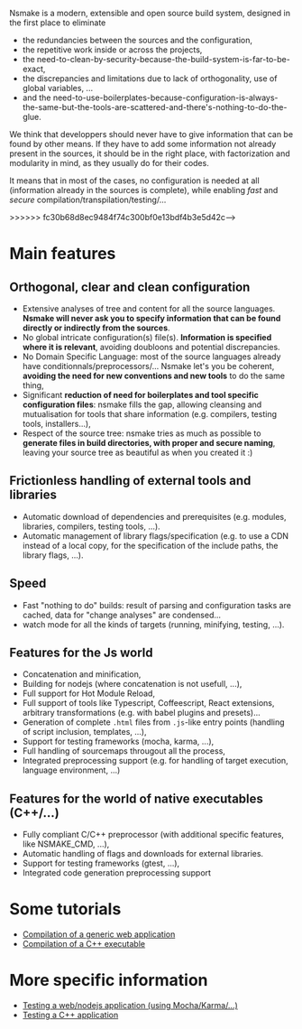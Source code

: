 <!--<<<<<<< HEAD
Nsmake is a modern, extensible and open source build system, designed in the first place to **reduce the redundancies between your sources and the configuration, the repetitive work inside or across the projects, the need-to-clean-because-the-build-system-does-not-take-care-of-this-case and the need-to-use-boilerplates-because-configuration-is-always-the-same-but-the-tools-are-scattered-and-there's-nothing-to-do-the-glue**...

The overall goal is to "automate the automation", while taking care of *exactness*, *speed* and *orthogonality*.

We think that developpers should never have to give information that can be found by other means, inducing friction and potential discrepancies. Furthermore, if some information have to be added because it's not already present in the sources -- which actually covers something like 95% of the content of the configuration for the common build tools, it should be **in the right place**, with factorization and modularity in mind, as they usually do for their codes (where encapsulation, locality, orthogonality are not extraterrestrial words).

Besides, nsmake is
* **fast**: it works with a server and with micro-services, enabling parallelism, specialization and fast startup times for all the kinds of target,
* **exact/secure**: dependencies are dynamic (notably for code generators) and cover a maximum of possibilities,
* **fully featured** for as many fields as possible. It is not specialized on a particular language or target set, which is interesting for project with different kinds of tools and for different targets (web, mobile, native, ...).
=======-->
Nsmake is a modern, extensible and open source build system, designed in the first place to eliminate
* the redundancies between the sources and the configuration,
* the repetitive work inside or across the projects,
* the need-to-clean-by-security-because-the-build-system-is-far-to-be-exact,
* the discrepancies and limitations due to lack of orthogonality, use of global variables, ...
* and the need-to-use-boilerplates-because-configuration-is-always-the-same-but-the-tools-are-scattered-and-there's-nothing-to-do-the-glue.

<!--The goal is to "automate the automation", while taking care of *speed*, *exactness* and *orthogonality*.-->

We think that developpers should never have to give information that can be found by other means. If they have to add some information not already present in the sources, it should be in the right place, with factorization and modularity in mind, as they usually do for their codes.

<!--Furthermore, nsmake is
* **fast**: it works with a server and with micro-services, enabling parallelism, specialization and fast startup times for all the kinds of target,
* **exact/secure**: dependencies are dynamic (notably for code generators) and cover a maximum of possibilities,
* **fully featured** for as many fields as possible (web, compiled languages, ...).-->

It means that in most of the cases, no configuration is needed at all (information already in the sources is complete), while enabling *fast* and *secure* compilation/transpilation/testing/...
<!-->>>>>>> fc30b68d8ec9484f74c300bf0e13bdf4b3e5d42c-->

# Main features

## Orthogonal, clear and clean configuration

* Extensive analyses of tree and content for all the source languages. **Nsmake will never ask you to specify information that can be found directly or indirectly from the sources**.
* No global intricate configuration(s) file(s). **Information is specified where it is relevant**, avoiding doubloons and potential discrepancies.
* No Domain Specific Language: most of the source languages already have conditionnals/preprocessors/... Nsmake let's you be coherent, **avoiding the need for new conventions and new tools** to do the same thing,
* Significant **reduction of need for boilerplates and tool specific configuration files**: nsmake fills the gap, allowing cleansing and mutualisation for tools that share information (e.g. compilers, testing tools, installers...),
* Respect of the source tree: nsmake tries as much as possible to **generate files in build directories, with proper and secure naming**, leaving your source tree as beautiful as when you created it :)

## Frictionless handling of external tools and libraries

* Automatic download of dependencies and prerequisites (e.g. modules, libraries, compilers, testing tools, ...).
* Automatic management of library flags/specification (e.g. to use a CDN instead of a local copy, for the specification of the include paths, the library flags, ...).

## Speed

* Fast "nothing to do" builds: result of parsing and configuration tasks are cached, data for "change analyses" are condensed...
* watch mode for all the kinds of targets (running, minifying, testing, ...).

## Features for the Js world

* Concatenation and minification,
* Building for nodejs (where concatenation is not usefull, ...),
* Full support for Hot Module Reload,
* Full support of tools like Typescript, Coffeescript, React extensions, arbitrary transformations (e.g. with babel plugins and presets)...
* Generation of complete `.html` files from `.js`-like entry points (handling of script inclusion, templates, ...),
* Support for testing frameworks (mocha, karma, ...),
* Full handling of sourcemaps througout all the process,
* Integrated preprocessing support (e.g. for handling of target execution, language environment, ...)

## Features for the world of native executables (C++/...)

* Fully compliant C/C++ preprocessor (with additional specific features, like NSMAKE_CMD, ...),
* Automatic handling of flags and downloads for external libraries.
* Support for testing frameworks (gtest, ...),
* Integrated code generation preprocessing support

# Some tutorials

* [Compilation of a generic web application](https://github.com/hleclerc/nsmake/wiki/Tutorial:-compilation-of-a-generic-web-application)
* [Compilation of a C++ executable](https://github.com/hleclerc/nsmake/wiki/Tutorial:-compilation-of-a-C---executable)

# More specific information

* [Testing a web/nodejs application (using Mocha/Karma/...)](https://github.com/hleclerc/nsmake/wiki/Testing-your-code-with-Mocha,-Karma,-Chai...)
* [Testing a C++ application](https://github.com/hleclerc/nsmake/wiki/Tutorial:-compilation-of-a-CPP-executable)

<!-- * NSMake is friendly with code generation. For instance, a lot of tools make a first pass to find the dependencies, but this is incompatible with code generation where the result changes the graph. NSMake uses dynamic dependencies and the concept of "additional children" (nodes created during the compilation). Furthermore, it is bundled with "generators" that allow different kind of code generation. -->

<!-- It replaces tools like [webpack](https://webpack.github.io/docs/), [cmake](https://cmake.org/), [grunt](http://gruntjs.com/getting-started), [scons](http://scons.org/), [gulp](http://gulpjs.com/), [brunch](http://brunch.io/)... -->

<!-- NSMake uses

Most of the build systems need the developers to **re**-declare their stuff in scripts, ending with doubloons, scattering and possible discrepancies with the information. For example, typing `#include <foo.h>` in C++ surely means that
- if there is a `foo.cpp`, we will need the associated symbols (unless, well, there is clutter in the directories :) ), and so on recursively. It is unfortunate to have to add it manually in the build specifications...
- if `foo.h` cannot be found, it may have to be downloaded. If the build system is able to find it by itself (because it has to parse the files) and able to launch the download commands, it is sad for the developers to have to maintain manually a list of dependencies, and ask the user to manually launch a dependency update command before the compilation ones...
- with the same idea, if `foo.h` is known to be associated with a library (`libbar.so` for instance), it is regrettable for the developers to have to specify `-lbar -Lpath` manually in another place(s)...
- if there is a `foo.h.in.py` (or whatever convention you like for code generation), it is clear that we may need to generate `foo.h` and well... code generation has always been the Cinderella of build systems (more on this below).
- etc, etc (this list can actually become very long)...

NSMake try to solve these issues by avoiding the scattering of information, and using automation as much as possible. The result is that most of the projects do not need any script for the build specifications, hence the name (abbreviation of "No Script Make").

Moreover, NSMake is friendly with **code generation**, notably by enabling interruptible parsing/execution (e.g. if a file to be generated is needed during parsing) and *dynamic* dependencies (targets may for instance welcome additional children, added during execution).

Of course, NSMake is designed to execute fast (proper caching, "deep" multithreading, fast parsers, etc...). Large projects are welcome.

NSMake is not focused on a particular language but included rules are currently mainly for the JS and C++ worlds. Nevertheless, all requests for new language support are welcome :)

NSMake is a work in progress, a stable version should be available for October 2016. If you have comments, requests or ideas, do not hesitate! -->

<!--

# C/C++ Illustration

This section focuses on the C++ language. If you care more about JS or other languages, feel free to skip it.
Let us consider the following example:

```cpp
// foo.cpp
#include "bar.h"
int main() {
    fun();
}
```

```cpp
// bar.h
#pragma once
void fun();
```

```cpp
// bar.cpp
void fun() {}
```

If in the command line, we type

```bash
nsmake foo.cpp
```

It will execute something like:

```bash
g++ -c -o nsmake/build/bar_GHACFECCGGFDGGHA.o bar.cpp
g++ -c -o nsmake/build/foo_AAAEDGEGFHEHBBAA.o foo.cpp
g++ -o nsmake/build/CECEGFEDFEGCEGCF.exe nsmake/build/foo_AAAEDGEGFHEHBBAA.o nsmake/build/bar_GHACFECCGGFDGGHA.o
nsmake/build/CECEGFEDFEGCEGCF.exe
```

`nsmake` works by "missions" and the default mission for a `.cpp` file is to make an executable (with the dependencies) and run it (by default, if works the same for javascript, python, etc...). "Missions" can be specified using the `-m` flag (`-m help` for a list of possible missions, for instance `-m clean` to clean the `build` and `cmd` dirs) and cover a variety of tasks (creation of a library, minification, run the tests, ...), that can be extended.

As one can see, the dependencies of `foo.cpp` are automatically added. The letters added for the build names are chosen to avoid collision while enabling cohabitation between several versions (e.g. for different flags like levels of optimization, etc...).

To make an executable without running it, one can type

```bash
nsmake -m exe -o foo foo.cpp # -o means "output name"
```

## Flags

Here is an example of how to insert nsmake commands inside sourcefiles:

```cpp
// foo.cpp
//// nsmake global cpp_flag -O2
...
```

```cpp
// bar.cpp
//// nsmake cxx_name clang++
...
```

And in the command line:

```bash
nsmake --cpp-flag -g3 foo.cpp
```

The preceding files and command will produce something like:

```bash
clang++ -g3 -O2 -c -o nsmake/build/bar_ABADECDBHCDHFHFC.o bar.cpp
g++ -g3 -O2 -c -o nsmake/build/foo_EBABHACEHAFCAFFH.o foo.cpp
g++ -o nsmake/build/EABFDADCGFGHEEED.exe nsmake/build/foo_EBABHACEHAFCAFFH.o nsmake/build/bar_ABADECDBHCDHFHFC.o
nsmake/build/EABFDADCGFGHEEED.exe
```

It illustrate the two possible ways to add flags:
* directly into the sources (eventually with the keyword `global` to spread outside the source)
* or via the command line.

### List of C/C++ nsmake flags

* `cpp_flag`: add a flag for the compiler
* `gpu_flag`: add a flag for the nvcc compiler
* `cxx_name`: name of the compiler
* `inc_path`: add an include path (for nsmake and the chosen compilers)
* `lib_path`: add a library path (for nsmake and the chosen linkers)
* `lib_name`: add a library (same name as with the `-l` gcc/clang/icc/... flag)
* `loca_lib`: add a library handled by nsmake (see [Libraries](#libraries))
* `ld_flag` : add a flag for the linker
* `ld_name` : name of the linker

## Conditions

Here are the main possibilities:
* the preprocessor directives are fully understood by the parsers of `nsmake`. It implies that `#if`, `#else`, `#elif` can be used to activate/disable flags, as in:

```cpp
#if defined( _WIN32 ) || defined( _WIN64 )
//// nsmake cpp_flag some_specific_flag
#else
//// nsmake cpp_flag something_else
#endif
```

* Files containing flags can of course be generated, and can be generated by any language (see [Code generation](#code-generation) for details). For instance, if you like python:

```py
# myflags.h.in.py
import os
if os.name == "nt":
    print( "//// nsmake cpp_flag some_specific_flag" )
else:
    print( "//// nsmake cpp_flag something_else" )
```

* Global flags can also be specified in the command line. If for instance one use a `Makefile` to store the project commands, one can write something like:

```sh
debug:
    nsmake -g3 foo
opt:
    nsmake -O3 foo
```

Some cpp flags are natively understood by nsmake (see the file `src/NSMake/GeneratorCpp`). If not registered, it is possible to use `cpp-flag` or `ld-flag` to send specific flags to the compiler and to the linker. Here is a list of flags that are handled for C/C++:

```
-I [ --include-path ] arg Add the directory arg to the list of directories to
                          be searched for header files
-L [ --library-path ] arg Add the directory arg to the list of directories to
                          be searched for libraries
-D [ --define ] arg       Macro definition
-g [ --debug-level ] arg  Set debug level
-O [ --opt-level ] arg    Set optimization level
--cxx arg                 Set default C++ compiler
--ld arg                  Set default linker
--cpp-flag arg            Add flags to the C++ compiler
--lnk-flag arg            Add flags to the linker
```

## Internal Libraries

```cpp
//// nsmake loca_lib foo.h
```

in a source means that `foo.h` and its dependencies (`.h`, `.cpp`, ...) should be compiled in a separate library.

## External libraries

Each time nsmake finds the need for an external include, it looks if it is possible to automatically add the needed flags.

Nsmake use the `.yaml` files in `${PROJECT}/nsmake/cpp_decl/`, `~/.config/nsmake/cpp_decl/` and `/usr/share/nsmake/cpp_decl/`. They define flags and download instruction (used of course only if the headers are not found).

For instance, if one of these directory contain a file like:

```yaml
includes: [ libxml/tree.h libxml/parser.h ]
flag_sets:
  - systems:   [] # the same flag set can be used for all the systems. Typical value: win32
    inc_paths: [ ext/libxml2/include/libxml2, /usr/include/libxml2 ]
    lib_paths: [ ext/libxml2/lib ]
    lib_names: [ xml2 ] # flag names correspond to nsmake commands (e.g. ld_flags, ...)
load_sets:
  - systems: [ Ubuntu, Debian ]
    command: apt-get install libxml2-dev
    root:    true # this variant will be used only if --no-root has not been specified in the command line
  - systems: [] # if none of the previous variants worked
    command: "wget ftp://xmlsoft.org/libxml2/libxml2-2.9.4.tar.gz &&
              tar xzf libxml2-2.9.4.tar.gz && cd libxml2-2.9.4 &&
              ./configure --without-python --prefix=`pwd`/ext/libxml2 &&
              make install"
```

a cpp file like

```cpp
#include <libxml/tree.h>
```

will download/compile the library if libxml/tree.h cannot be found in the include paths (including of course the ones specified in the yaml file), and will register the flags for the compilation and link commands.

Currently, nsmake does not provide default `cpp_decl` files but it is planned for a near future (maybe with a server able to find which one to download, etc...).

# Code generation

Nsmake can handle code generation either
- with files to be interpreted/compiled/executed (`.gen.xyz`)
- or with inline commands, inside the code (`NSMAKE_CMD`)

## .gen.$ext.$lang

A first approach for code generation consists in naming the needed files with `.gen.$ext.$lang` at the end, where `ext` is the wanted final extension(s) (`.cpp`, `.h`, ...) and `$lang` describes the language of the generator.

For instance, with
```python
# main.gen.cpp.py
import sys
open( sys.argv[ 1 ], "w" ).write( "int main() { return 0; }" )
```

the command
```bash
nsmake main.gen.cpp
```

will execute the following lines
```bash
python main.gen.cpp.py main.gen.cpp
g++ -c -o nsmake/build/main.gen_GGCAFEHEGBCHFCGA.o main.gen.cpp
g++ -o nsmake/build/DGCEBCHAECDEBADA.exe nsmake/build/main.gen_GGCAFEHEGBCHFCGA.o
nsmake/build/DGCEBCHAECDEBADA.exe
```

Of course, it works for all kind of needed files, requested in any way (`#include`, ...).

The convention is to add `.gen.$ext` after the name of the file that has to be generated, where `.$ext` is the usual extension for the chosen language. The generator has to start with the same name, plus the usual extension to define the used language. It can be for instance a `.gen.$ext.cpp` (will parse, compile, link and execute using nsmake), a `.gen.$ext.py` (will call the `python`), a `.gen.$ext.js` (will use `nodejs`), a `.gen.$ext.sh` (will use bash), an so on...

Optionally, the user can send arguments to the script, using the question mark, plus arguments. For instance, if we have

```cpp
#include "foo.gen.h?arg1%20arg2"
// ...
```

and we assume that we have a `foo.gen.h.$lang` file, it will be executed with `foo.gen.h arg1 arg2` as arguments (enabling reuse of the same script for different targets).

Nsmake tests all the needed files to see if they result from code generation. For instance, when it parses a `.cpp` file and finds that this one needs a `foo.h`, it looks if there's a `foo.h.in.py`, a `foo.h.in.cpp`, and so on.... `foo.h.in.xyz` will of course has the priority other a potentially existing `foo.h`. This works of course with all the kinds of files (`.cpp`, ...), included or not.

For code generation, Nsmake solves the following challenges:
* content of generated file can not be considered as prior information. It notably means that the dependencies must be dynamic (cannot be fully known after a first pass) and that content parsing can be interrupted (e.g. if a file needs the content of a generated header, one must interrupt the parsing to generate the file(s) and then it can be resumed).
* nsmake takes care of external modifications. For instance, if a human modifies a generated file (well this is quite frequent notably if after an error a compiler points to generated stuff), nsmake will never overwrite it (unless if use of the `-f` flag), stopping the build if the file is a dependency.


## NSMAKE_CMD / NSMAKE_RUN (inline code generation)

It is possible to include generated code without having to create separated files.

## NSMAKE_CMD

`NSMAKE_CMD( PROG, LANG, ... )` allows for arbitrary compile time substitutions. It takes as parameters the content of a program to generate the code, and optionally, an extension (`.cpp`, `.py`, `.js`, ...) to specify the language and arguments that will be passed to the executable. The extension is optional: if `PROG` is specified without quote, nsmake assumes that it is in the same language than the surrogate source and do not expect a `LANG` argument. `NSMAKE_CMD` will execute the program with a redirected `stdout`.

For example, with

```cpp
// foo.cpp

#define GOOGLE_COORDS( LOCATION ) NSMAKE_CMD( \
    "import json, sys, urllib.parse, urllib.request\n" \
    "url = 'http://maps.google.com/maps/api/geocode/json?address=' + urllib.parse.quote( '" LOCATION "' ) + '&sensor=false'\n" \
    "ans = json.loads( urllib.request.urlopen( url ).read().decode( 'UTF-8' ) )\n" \
    "crd = ans['results'][ 0 ]['geometry']['location']\n" \
    "print( '{ ' + str( crd['lng'] ) + ', ' + str( crd['lat'] ) + ' }' )\n", \
    ".py" \
)

double coords[] = GOOGLE_COORDS( "Paris, France" );
```

nsmake will output a copy of `foo.cpp` in the build dir, with `GOOGLE_COORDS( "Paris, France" )` substituted by `{ 2.3522219, 48.856614 }`.

Of course, nsmake will run the scripts only if necessary, and takes care of the dependencies. For instance, if there is a modification in `urllib/parse.py`, nsmake will consider that the `GOOGLE_COORDS` script will have to be executed again...

## NSMAKE_RUN

`NSMAKE_RUN( FILE, ... )` pursue the same goal than `NSMAKE_CMD` excepted that it takes a file as parameter (that will be compiled/executed by nsmake) + optional additional arguments.

For example:

```cpp
// hexa_corr.cpp
#include <fstream>
#include <vector>
int main( int argc, char * * argv ) {
    std::vector<int> v( 256, atoi( argv[ 2 ] ) );
    for( int i = 0; i < 10; ++i ) v[ '0' + i ] = i;
    for( int i = 0; i <  6; ++i ) v[ 'a' + i ] = 10 + i;
    for( int i = 0; i <  6; ++i ) v[ 'A' + i ] = 10 + i;
    std::ofstream f( argv[ 1 ] );
    f << "{";
    for( int i = 0; i < v.size(); ++i )
        f << v[ i ] << ",";
    f << "}";
}
```

```cpp
int hexa_corr[] = NSMAKE_RUN( "hexa_corr.cpp", -1 /*default value*/ );
```

Of course, the script can be in any language (`.cpp`, `.coffee`, `.py`, ...), provided that it is supported by nsmake (for the `run` "mission").

# Javascript/Typescript/Coffeescript/...

Nsmake has default rules to:
* make minified versions of a javascript file with its dependencies (automatically found),
* make an `.html` file to load and execute a javascript and its dependency in a browser (with of course the possibility to use templates for the static content),
* transpile from Typescript/Coffeescript/JSX if a regular `.js` file is needed,
* run and test all of this.

* sourcemaps
* watch also html files, everything

Example:

```js
// foo.js
import * from "bar"
```

```js
// bar.ts
function fun() : Void {}
```

tests types for require (+ use of else)):

```js
if ( typeof window  !== "undefined" ) // or typeof( ... )
if ( typeof process !== "undefined" ) // or typeof( ... )
if ( typeof window  === "undefined" ) // or typeof( ... )
if ( typeof process === "undefined" ) // or typeof( ... )
if ( typeof window  !=  "undefined" ) // or typeof( ... )
if ( typeof process !=  "undefined" ) // or typeof( ... )
if ( typeof window  ==  "undefined" ) // or typeof( ... )
if ( typeof process ==  "undefined" ) // or typeof( ... )
```

var process={env:{NODE_ENV:{ process.env.NODE_ENV
"production"

nsmake es_version 5, 6
nsmake need_hmr
nsmake html_content
nsmake html_template

nsmake ht --es-target "targets:{browsers:['last 3 versions']}" ex/pouetox.js


//// nsmake ext_lib react     https://unpkg.com/react@15/dist/react.js         React
//// nsmake ext_lib react-dom https://unpkg.com/react-dom@15/dist/react-dom.js ReactDOM

Proxying react => not in production. Not trivial update => maybe not possible with RHU

Generation:
```js
"./filename!..%2Fgenerator.ts(./operations.ts,.ts)"
// Rec:
"./filename!..%2Fgenerator.ts(./another_name,.ts)"
```

## Download

When a module is needed, by default, it trie do download it using `npm install`

...

# TODO

Feel free to add stuff in this list:

* Plugins: it would be great for extensibility to support plugin definition inside the `nsmake` dir, or inside system directories. It would be a way to define new Generators (to handle mission, and how to make a given target)
* Better clean: currently, clean removes everything in `cmd` and `build` directories. It would be great to to clean all *excepted* what is needed for a set of targets. Also, it would be great to handle *precious* builds, e.g. the ones that takes a lot of time.
-->
